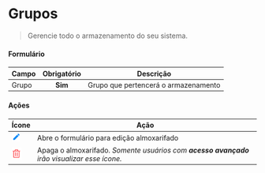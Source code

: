 # Grupos

> Gerencie todo o armazenamento do seu sistema.

#### Formulário

| Campo | Obrigatório | Descrição                            |
| ----- | :---------: | ------------------------------------ |
| Grupo |   **Sim**   | Grupo que pertencerá o armazenamento |

#### Ações

| Ícone                                  | Ação                                                                                         |
| -------------------------------------- | -------------------------------------------------------------------------------------------- |
| ![logo](../../assets/icons/Pencil.png) | Abre o formulário para edição almoxarifado                                                   |
| ![logo](../../assets/icons/Trash.png)  | Apaga o almoxarifado. _Somente usuários com **acesso avançado** irão visualizar esse ícone._ |
